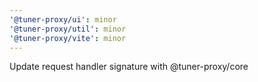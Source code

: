 ```yaml
---
'@tuner-proxy/ui': minor
'@tuner-proxy/util': minor
'@tuner-proxy/vite': minor
---
```


Update request handler signature with @tuner-proxy/core
